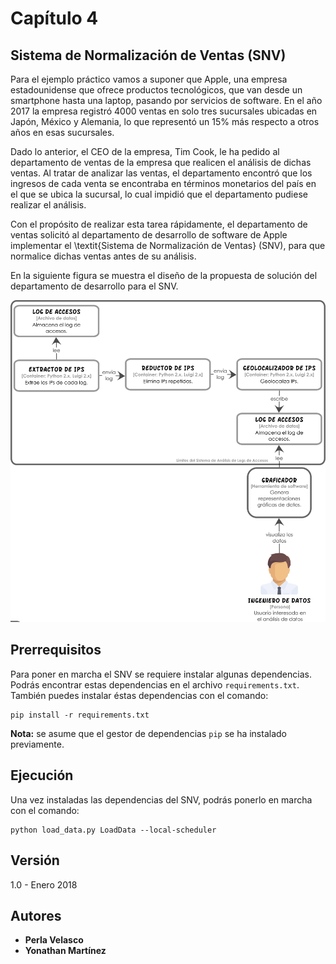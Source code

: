 # Capítulo 4

## Sistema de Normalización de Ventas (SNV)

Para el ejemplo práctico vamos a suponer que Apple, una empresa estadounidense que ofrece productos tecnológicos, que van desde un smartphone hasta una laptop, pasando por servicios de software. En el año 2017 la empresa registró 4000 ventas en solo tres sucursales ubicadas en Japón, México y Alemania, lo que representó un 15\% más respecto a otros años en esas sucursales.

Dado lo anterior, el CEO de la empresa, Tim Cook, le ha pedido al departamento de ventas de la empresa que realicen el análisis de dichas ventas. Al tratar de analizar las ventas, el departamento encontró que los ingresos de cada venta se encontraba en términos monetarios del país en el que se ubica la sucursal, lo cual impidió que el departamento pudiese realizar el análisis. 

Con el propósito de realizar esta tarea rápidamente, el departamento de ventas solicitó al departamento de desarrollo de software de Apple implementar el \textit{Sistema de Normalización de Ventas} (SNV), para que normalice dichas ventas antes de su análisis.

En la siguiente figura se muestra el diseño de la propuesta de solución del departamento de desarrollo para el SNV.

![Vista de contenedores del SNV](docs/diagrama_contenedores_capitulo_4.png)

## Prerrequisitos

Para poner en marcha el SNV se requiere instalar algunas dependencias. Podrás encontrar estas dependencias en el archivo `requirements.txt`. También puedes instalar éstas dependencias con el comando:

```shell
pip install -r requirements.txt
```

**Nota:** se asume que el gestor de dependencias `pip` se ha instalado previamente.

## Ejecución

Una vez instaladas las dependencias del SNV, podrás ponerlo en marcha con el comando:

```shell
python load_data.py LoadData --local-scheduler
```

## Versión

1.0 - Enero 2018

## Autores

* **Perla Velasco**
* **Yonathan Martínez**

